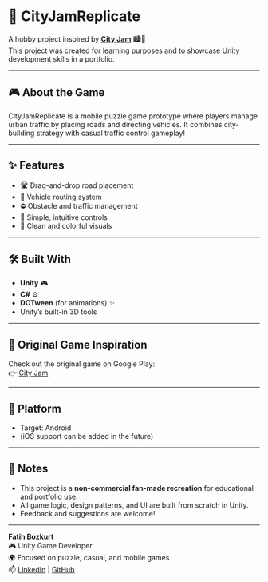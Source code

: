 # 🚦 CityJamReplicate

A hobby project inspired by [**City Jam**](https://play.google.com/store/apps/details?id=com.Garawell.CityJam&hl=tr) 🏙️🚗  
This project was created for learning purposes and to showcase Unity development skills in a portfolio.

---

## 🎮 About the Game

CityJamReplicate is a mobile puzzle game prototype where players manage urban traffic by placing roads and directing vehicles. It combines city-building strategy with casual traffic control gameplay!

---

## ✨ Features

- 🛣️ Drag-and-drop road placement  
- 🚙 Vehicle routing system  
- ⛔ Obstacle and traffic management  
- 🎯 Simple, intuitive controls  
- 🎨 Clean and colorful visuals

---

## 🛠️ Built With

- **Unity** 🎮  
- **C#** ⚙️  
- **DOTween** (for animations) ✨  
- Unity’s built-in 3D tools  

---

## 📱 Original Game Inspiration

Check out the original game on Google Play:  
👉 [City Jam](https://play.google.com/store/apps/details?id=com.Garawell.CityJam&hl=tr)

---

## 📱 Platform

- Target: Android
- (iOS support can be added in the future)
  
---

## 📌 Notes

- This project is a **non-commercial fan-made recreation** for educational and portfolio use.
- All game logic, design patterns, and UI are built from scratch in Unity.
- Feedback and suggestions are welcome!

---

**Fatih Bozkurt**  
🎮 Unity Game Developer  
🌍 Focused on puzzle, casual, and mobile games  
📫 [LinkedIn](https://www.linkedin.com/in/fatih-bozkurt-9bb915212) | [GitHub](https://github.com/fatihhbozkurtt)

